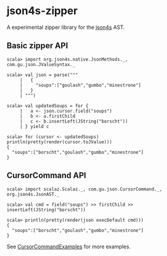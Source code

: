 json4s-zipper
=============

A experimental zipper library for the [json4s][1] AST.

Basic zipper API
----------------

    scala> import org.json4s.native.JsonMethods._, com.gu.json.JValueSyntax._

    scala> val json = parse("""
         |   {
         |     "soups":["goulash","gumbo","minestrone"]
         |   }
         | """)

    scala> val updatedSoups = for {
         |   a <- json.cursor.field("soups")
         |   b <- a.firstChild
         |   c <- b.insertLeft(JString("borscht"))
         | } yield c

    scala> for (cursor <- updatedSoups) println(pretty(render(cursor.toJValue)))
    {
      "soups":["borscht","goulash","gumbo","minestrone"]
    }

CursorCommand API
-----------------

    scala> import scalaz.Scalaz._, com.gu.json.CursorCommand._, org.json4s.JsonAST._

    scala> val cmd = field("soups") >> firstChild >> insertLeft(JString("borscht"))

    scala> println(pretty(render(json execDefault cmd)))
    {
      "soups":["borscht","goulash","gumbo","minestrone"]
    }

See [CursorCommandExamples][2] for more examples.

[1]: http://json4s.org/
[2]: https://github.com/bmjames/json4s-zipper/blob/master/src/test/scala/com/gu/json/CursorCommandExamples.scala
